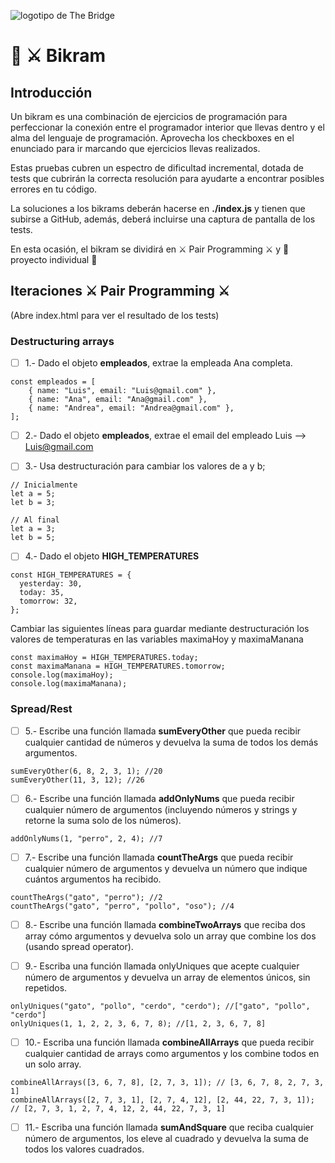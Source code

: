 ![logotipo de The Bridge](https://user-images.githubusercontent.com/27650532/77754601-e8365180-702b-11ea-8bed-5bc14a43f869.png  "logotipo de The Bridge")

# :european_castle: :crossed_swords: Bikram #

## Introducción ##
Un bikram es una combinación de ejercicios de programación para perfeccionar la conexión entre el programador interior que llevas dentro y el alma del lenguaje de programación. Aprovecha los checkboxes en el enunciado para ir marcando que ejercicios llevas realizados.

Estas pruebas cubren un espectro de dificultad incremental, dotada de tests que cubrirán la correcta resolución para ayudarte a encontrar posibles errores en tu código.

La soluciones a los bikrams deberán hacerse en **./index.js** y tienen que subirse a GitHub, además, deberá incluirse una captura de pantalla de los tests.

En esta ocasión, el bikram se dividirá en :crossed_swords: Pair Programming :crossed_swords: y :european_castle: proyecto individual :european_castle:

## Iteraciones :crossed_swords: Pair Programming :crossed_swords: ##

(Abre index.html para ver el resultado de los tests)

### Destructuring arrays ###

- [ ] 1.- Dado el objeto **empleados**, extrae la empleada Ana completa.
```
const empleados = [
    { name: "Luis", email: "Luis@gmail.com" },
    { name: "Ana", email: "Ana@gmail.com" },
    { name: "Andrea", email: "Andrea@gmail.com" },
];
```

- [ ] 2.- Dado el objeto **empleados**, extrae el email del empleado Luis --> Luis@gmail.com

- [ ] 3.- Usa destructuración para cambiar los valores de a y b;

```
// Inicialmente
let a = 5;
let b = 3;

// Al final
let a = 3;
let b = 5;
```

- [ ] 4.- Dado el objeto **HIGH_TEMPERATURES**
```
const HIGH_TEMPERATURES = {
  yesterday: 30,
  today: 35,
  tomorrow: 32,
};

```

Cambiar las siguientes líneas para guardar mediante destructuración los valores de temperaturas en las variables maximaHoy y maximaManana

```
const maximaHoy = HIGH_TEMPERATURES.today;
const maximaManana = HIGH_TEMPERATURES.tomorrow;
console.log(maximaHoy);
console.log(maximaManana);

```

### Spread/Rest ###

- [ ] 5.- Escribe una función llamada **sumEveryOther** que pueda recibir cualquier cantidad de números y devuelva la suma de todos los demás argumentos.
```
sumEveryOther(6, 8, 2, 3, 1); //20
sumEveryOther(11, 3, 12); //26
```

- [ ] 6.- Escribe una función llamada **addOnlyNums** que pueda recibir cualquier número de argumentos (incluyendo números y strings y retorne la suma solo de los números).
```
addOnlyNums(1, "perro", 2, 4); //7
```


- [ ] 7.- Escribe una función llamada **countTheArgs** que pueda recibir cualquier número de argumentos y devuelva un número que indique cuántos argumentos ha recibido.

```
countTheArgs("gato", "perro"); //2
countTheArgs("gato", "perro", "pollo", "oso"); //4

```

- [ ] 8.- Escribe una función llamada **combineTwoArrays** que reciba dos array cómo argumentos y devuelva solo un array que combine los dos (usando spread operator).

- [ ] 9.- Escriba una función llamada onlyUniques que acepte cualquier número de argumentos y devuelva un array de elementos únicos, sin repetidos.
 ```
 onlyUniques("gato", "pollo", "cerdo", "cerdo"); //["gato", "pollo", "cerdo"]
onlyUniques(1, 1, 2, 2, 3, 6, 7, 8); //[1, 2, 3, 6, 7, 8]
```

- [ ] 10.- Escriba una función llamada **combineAllArrays** que pueda recibir cualquier cantidad de arrays como argumentos y los combine todos en un solo array.

```
combineAllArrays([3, 6, 7, 8], [2, 7, 3, 1]); // [3, 6, 7, 8, 2, 7, 3, 1]
combineAllArrays([2, 7, 3, 1], [2, 7, 4, 12], [2, 44, 22, 7, 3, 1]); // [2, 7, 3, 1, 2, 7, 4, 12, 2, 44, 22, 7, 3, 1]
```

- [ ] 11.- Escriba una función llamada **sumAndSquare** que reciba cualquier número de argumentos, los eleve al cuadrado y devuelva la suma de todos los valores cuadrados.